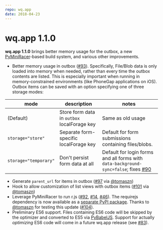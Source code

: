 ```yaml
---
repo: wq.app
date: 2018-04-23
---
```


# wq.app 1.1.0

**wq.app 1.1.0** brings better memory usage for the outbox, a new [PyMiniRacer](https://github.com/sqreen/PyMiniRacer)-based build system, and various other improvements.

 * Better memory usage in outbox ([#93](https://github.com/wq/wq.app/issues/93)). Specifically, File/Blob data is only loaded into memory when needed, rather than every time the outbox contents are listed.  This is especially important when running in memory-constrained environments (like PhoneGap applications on iOS).  Outbox items can be saved with an option specifying one of three storage modes:

mode | description | notes
--|--|--
(Default) | Store form data in `outbox` localForage key | Same as old usage
`storage="store"` | Separate form-specific localForage key | Default for form submissions containing files/blobs.
`storage="temporary"` | Don't persist form data at all | Default for login forms and all forms with `data-background-sync=false`; fixes [#90](https://github.com/wq/wq.app/issues/90)

 * Generate `parent_url` for items in outbox ([#97](https://github.com/wq/wq.app/issues/97) via [@tomaszn](https://github.com/tomaszn))
 * Hook to allow customization of list views with outbox items ([#101](https://github.com/wq/wq.app/issues/101) via [@tomaszn](https://github.com/tomaszn)) 
 * Leverage PyMiniRacer to run r.js ([#92](https://github.com/wq/wq.app/issues/92), [#14](https://github.com/wq/wq.app/issues/14), [#46](https://github.com/wq/wq.app/issues/46)).  The requirejs dependency is now available as a [separate PyPI package](https://github.com/sheppard/python-requirejs).  Thanks to [@tomaszn](https://github.com/tomaszn) for testing this update ([#104](https://github.com/wq/wq.app/issues/104)).
 * Preliminary ES6 support.  Files containing ES6 code will be skipped by the optimizer and converted to ES5 via [PyBabelJS](https://github.com/yetone/babeljs-python).  Support for actually *optimizing* ES6 code will come in a future wq.app release (see [#83](https://github.com/wq/wq.app/issues/83)).
